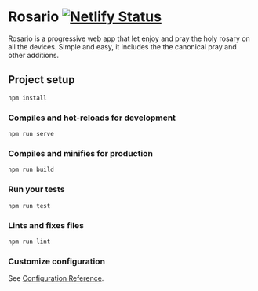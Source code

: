 # Rosario [![Netlify Status](https://api.netlify.com/api/v1/badges/076ff992-b31b-46ad-9ae0-1cd6b4cbdbb7/deploy-status)](https://app.netlify.com/sites/rosario/deploys)
Rosario is a progressive web app that let enjoy and pray the holy rosary on all the devices.
Simple and easy, it includes the the canonical pray and other additions.

## Project setup
```
npm install
```

### Compiles and hot-reloads for development
```
npm run serve
```

### Compiles and minifies for production
```
npm run build
```

### Run your tests
```
npm run test
```

### Lints and fixes files
```
npm run lint
```

### Customize configuration
See [Configuration Reference](https://cli.vuejs.org/config/).
